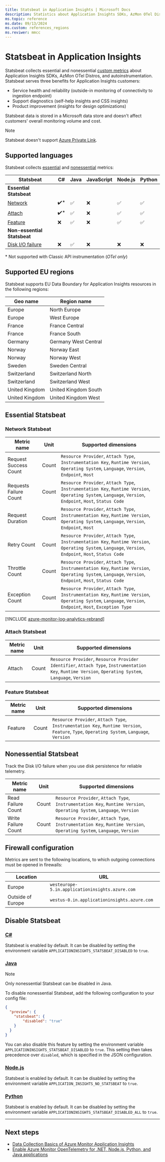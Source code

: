 ```yaml
---
title: Statsbeat in Application Insights | Microsoft Docs
description: Statistics about Application Insights SDKs, AzMon OTel Distros, and autoinstrumentation
ms.topic: reference
ms.date: 09/13/2024
ms.custom: references_regions
ms.reviwer: mmcc
---
```


# Statsbeat in Application Insights

Statsbeat collects essential and nonessential [custom metrics](../essentials/metrics-custom-overview.md) about Application Insights SDKs, AzMon OTel Distros, and autoinstrumentation. Statsbeat serves three benefits for Application Insights customers:

*	Service health and reliability (outside-in monitoring of connectivity to ingestion endpoint)
*	Support diagnostics (self-help insights and CSS insights)
*	Product improvement (insights for design optimizations)

Statsbeat data is stored in a Microsoft data store and doesn't affect customers' overall monitoring volume and cost.

> [!NOTE]
> Statsbeat doesn't support [Azure Private Link](/azure/automation/how-to/private-link-security).

## Supported languages

Statsbeat collects [essential](#essential-statsbeat) and [nonessential](#nonessential-statsbeat) metrics:

| Statsbeat                                   | C#  | Java | JavaScript | Node.js | Python |
|---------------------------------------------|-----|------|------------|---------|--------|
| **Essential Statsbeat**                     |     |      |            |         |        |
| [Network](#network-statsbeat)               | ✔️\* | ✅    | ❌         | ✅       | ✅     |
| [Attach](#attach-statsbeat)                 | ✔️\* | ✅    | ❌         | ✅       | ✅     |
| [Feature](#feature-statsbeat)               | ❌  | ✅    | ❌         | ✅       | ✅     |
| **Non-essential Statsbeat**                 |     |      |            |         |        |
| [Disk I/O failure](#nonessential-statsbeat) | ❌  | ✅    | ❌         | ❌       | ❌     |

\* Not supported with Classic API instrumentation (*OTel only*)

## Supported EU regions

Statsbeat supports EU Data Boundary for Application Insights resources in the following regions:

| Geo name       | Region name          |
|----------------|----------------------|
| Europe         | North Europe         |
| Europe         | West Europe          |
| France         | France Central       |
| France         | France South         |
| Germany        | Germany West Central |
| Norway         | Norway East          |
| Norway         | Norway West          |
| Sweden         | Sweden Central       |
| Switzerland    | Switzerland North    |
| Switzerland    | Switzerland West     |
| United Kingdom | United Kingdom South |
| United Kingdom | United Kingdom West  |

## Essential Statsbeat

### Network Statsbeat

| Metric name            | Unit  | Supported dimensions                                                                                                                                          |
|------------------------|-------|---------------------------------------------------------------------------------------------------------------------------------------------------------------|
| Request Success Count  | Count | `Resource Provider`, `Attach Type`, `Instrumentation Key`, `Runtime Version`, `Operating System`, `Language`, `Version`, `Endpoint`, `Host`                   |
| Requests Failure Count | Count | `Resource Provider`, `Attach Type`, `Instrumentation Key`, `Runtime Version`, `Operating System`, `Language`, `Version`, `Endpoint`, `Host`, `Status Code`    |
| Request Duration       | Count | `Resource Provider`, `Attach Type`, `Instrumentation Key`, `Runtime Version`, `Operating System`, `Language`, `Version`, `Endpoint`, `Host`                   |
| Retry Count            | Count | `Resource Provider`, `Attach Type`, `Instrumentation Key`, `Runtime Version`, `Operating System`, `Language`, `Version`, `Endpoint`, `Host`, `Status Code`    |
| Throttle Count         | Count | `Resource Provider`, `Attach Type`, `Instrumentation Key`, `Runtime Version`, `Operating System`, `Language`, `Version`, `Endpoint`, `Host`, `Status Code`    |
| Exception Count        | Count | `Resource Provider`, `Attach Type`, `Instrumentation Key`, `Runtime Version`, `Operating System`, `Language`, `Version`, `Endpoint`, `Host`, `Exception Type` |

[!INCLUDE [azure-monitor-log-analytics-rebrand](~/reusable-content/ce-skilling/azure/includes/azure-monitor-instrumentation-key-deprecation.md)]

### Attach Statsbeat

| Metric name | Unit  | Supported dimensions                                                                                                                                    |
|-------------|-------|---------------------------------------------------------------------------------------------------------------------------------------------------------|
| Attach      | Count | `Resource Provider`, `Resource Provider Identifier`, `Attach Type`, `Instrumentation Key`, `Runtime Version`, `Operating System`, `Language`, `Version` |

### Feature Statsbeat

| Metric name | Unit  | Supported dimensions                                                                                                                       |
|-------------|-------|--------------------------------------------------------------------------------------------------------------------------------------------|
| Feature     | Count | `Resource Provider`, `Attach Type`, `Instrumentation Key`, `Runtime Version`, `Feature`, `Type`, `Operating System`, `Language`, `Version` |

## Nonessential Statsbeat

Track the Disk I/O failure when you use disk persistence for reliable telemetry.

| Metric name         | Unit  | Supported dimensions                                                                                                    |
|---------------------|-------|-------------------------------------------------------------------------------------------------------------------------|
| Read Failure Count  | Count | `Resource Provider`, `Attach Type`, `Instrumentation Key`, `Runtime Version`, `Operating System`, `Language`, `Version` |
| Write Failure Count | Count | `Resource Provider`, `Attach Type`, `Instrumentation Key`, `Runtime Version`, `Operating System`, `Language`, `Version` |

## Firewall configuration

Metrics are sent to the following locations, to which outgoing connections must be opened in firewalls:

| Location          | URL                                             |
|-------------------|-------------------------------------------------|
| Europe            | `westeurope-5.in.applicationinsights.azure.com` |
| Outside of Europe | `westus-0.in.applicationinsights.azure.com`     |

## Disable Statsbeat

### [C#](#tab/csharp)

Statsbeat is enabled by default. It can be disabled by setting the environment variable `APPLICATIONINSIGHTS_STATSBEAT_DISABLED` to `true`.

### [Java](#tab/java)

> [!NOTE]
> Only nonessential Statsbeat can be disabled in Java.

To disable nonessential Statsbeat, add the following configuration to your config file:

```json
{
  "preview": {
    "statsbeat": {
        "disabled": "true"
    }
  }
}
```

You can also disable this feature by setting the environment variable `APPLICATIONINSIGHTS_STATSBEAT_DISABLED` to `true`. This setting then takes precedence over `disabled`, which is specified in the JSON configuration.

### [Node.js](#tab/node)

Statsbeat is enabled by default. It can be disabled by setting the environment variable `APPLICATION_INSIGHTS_NO_STATSBEAT` to `true`.

### [Python](#tab/python)

Statsbeat is enabled by default. It can be disabled by setting the environment variable `APPLICATIONINSIGHTS_STATSBEAT_DISABLED_ALL` to `true`.

---

## Next steps

* [Data Collection Basics of Azure Monitor Application Insights](opentelemetry-overview.md)
* [Enable Azure Monitor OpenTelemetry for .NET, Node.js, Python, and Java applications](opentelemetry-enable.md)
